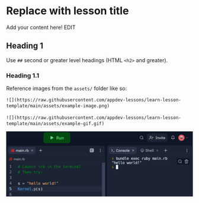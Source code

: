 # Replace with lesson title

Add your content here! EDIT

## Heading 1

Use `##` second or greater level headings (HTML `<h2>` and greater).

### Heading 1.1

Reference images from the `assets/` folder like so:

```
![](https://raw.githubusercontent.com/appdev-lessons/learn-lesson-template/main/assets/example-image.png)

![](https://raw.githubusercontent.com/appdev-lessons/learn-lesson-template/main/assets/example-gif.gif)
```

![](https://raw.githubusercontent.com/appdev-lessons/learn-lesson-template/main/assets/example-image.png)
